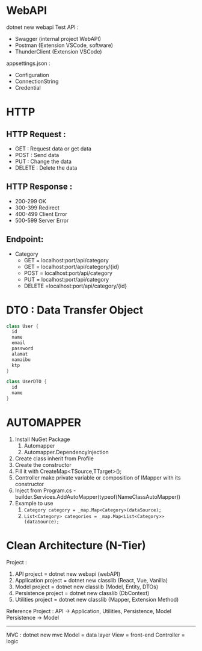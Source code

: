 # WebAPI
dotnet new webapi
Test API :
- Swagger (internal project WebAPI)
- Postman (Extension VSCode, software)
- ThunderClient (Extension VSCode)

appsettings.json :
- Configuration
- ConnectionString
- Credential

# HTTP
## HTTP Request :
- GET : Request data or get data
- POST : Send data 
- PUT : Change the data
- DELETE :  Delete the data

## HTTP Response :
- 200-299 OK
- 300-399 Redirect
- 400-499 Client Error
- 500-599 Server Error

## Endpoint:
- Category
  - GET = localhost:port/api/category
  - GET = localhost:port/api/category/{id}
  - POST = localhost:port/api/category
  - PUT = localhost:port/api/category
  - DELETE =localhost:port/api/category/{id}
  

# DTO : Data Transfer Object
```cs
class User {
  id
  name
  email
  password
  alamat
  namaibu
  ktp
}
```
```cs
class UserDTO {
  id
  name
}
```


# AUTOMAPPER
1. Install NuGet Package
   1. Automapper
   2. Automapper.DependencyInjection
2. Create class inherit from Profile
3. Create the constructor
4. Fill it with CreateMap<TSource,TTarget>();
5. Controller make private variable or composition of IMapper with its constructor
6. Inject from Program.cs - builder.Services.AddAutoMapper(typeof(NameClassAutoMapper))
7. Example to use
   1. `Category category = _map.Map<Category>(dataSource);`
   2. `List<Category> categories = _map.Map<List<Category>>(dataSource);`


# Clean Architecture (N-Tier)
Project :
1. API project = dotnet new webapi (webAPI)
2. Application project = dotnet new classlib (React, Vue, Vanilla)
3. Model project = dotnet new classlib (Model, Entity, DTOs)
4. Persistence project = dotnet new classlib (DbContext)
5. Utilities project = dotnet new classlib (Mapper, Extension Method)

Reference Project :
API -> Application, Utilities, Persistence, Model
Persistence -> Model

---

MVC :
dotnet new mvc
Model = data layer
View = front-end
Controller = logic
